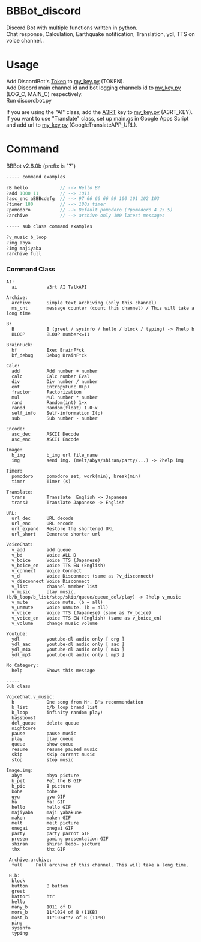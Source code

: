 # BBBot_discord  

Discord Bot with multiple functions written in python.  
Chat response, Calculation, Earthquake notification, Translation, ydl, TTS on voice channel..

# Usage  
Add DiscordBot's [Token](https://discord.com/developers/applications) to [my_key.py](./modules/my_key.py) (TOKEN).  
Add Discord main channel id and bot logging channels id to [my_key.py](./modules/my_key.py) (LOG_C, MAIN_C) respectively.  
Run discordbot.py  

If you are using the "AI" class, add the [A3RT](https://a3rt.recruit-tech.co.jp/product/talkAPI/) key to [my_key.py](./modules/my_key.py) (A3RT_KEY).  
If you want to use "Translate" class, set up main.gs in Google Apps Script and add url to [my_key.py](./modules/my_key.py) (GoogleTranslateAPP_URL).  
  
# Command
BBBot v2.8.0b (prefix is "?")
```c
----- command examples

?B hello            // --> Hello B!
?add 1000 11        // --> 1011
?asc_enc aBBBcdefg  // --> 97 66 66 66 99 100 101 102 103
?timer 180          // --> 180s timer
?pomodoro           // --> Default pomodoro (?pomodoro 4 25 5)
?archive            // --> archive only 100 latest messages

----- sub class command examples

?v_music b_loop
?img abya
?img majiyaba
?archive full
```

### Command Class
```
AI:
  ai           a3rt AI TalkAPI

Archive:
  archive      Simple text archiving (only this channel)
  ms_cnt       message counter (count this channel) / This will take a long time

B:
  B            B (greet / sysinfo / hello / block / typing) -> ?help b
  BLOOP        BLOOP number<=11

BrainFuck:
  bf           Exec BrainF*ck
  bf_debug     Debug BrainF*ck

Calc:
  add          Add number + number
  calc         Calc number Eval
  div          Div number / number
  ent          EntropyFunc H(p)
  fractor      Factorization
  mul          Mul number * number
  rand         Random(int) 1~x
  randd        Random(float) 1.0~x
  self_info    Self-information I(p)
  sub          Sub number - number

Encode:
  asc_dec      ASCII Decode
  asc_enc      ASCII Encode

Image:
  b_img        b_img url file_name
  img          send img. (melt/abya/shiran/party/...) -> ?help img

Timer:
  pomodoro     pomodoro set, work(min), break(min)
  timer        Timer (s)

Translate:
  trans        Translate  English -> Japanese
  transJ       Translate Japanese -> English

URL:
  url_dec      URL decode
  url_enc      URL encode
  url_expand   Restore the shortened URL
  url_short    Generate shorter url

VoiceChat:
  v_add        add queue
  v_bd         Voice ALL D
  v_boice      Voice TTS (Japanese)
  v_boice_en   Voice TTS EN (English)
  v_connect    Voice Connect
  v_d          Voice Disconnect (same as ?v_disconnect)
  v_disconnect Voice Disconnect
  v_list       channel member list
  v_music      play music. (b/b_loop/b_list/stop/skip/queue/queue_del/play) -> ?help v_music
  v_mute       voice mute. (b = all)
  v_unmute     voice unmute. (b = all)
  v_voice      Voice TTS (Japanese) (same as ?v_boice)
  v_voice_en   Voice TTS EN (English) (same as v_boice_en)
  v_volume     change music volume

Youtube:
  ydl          youtube-dl audio only [ org ]
  ydl_aac      youtube-dl audio only [ aac ]
  ydl_m4a      youtube-dl audio only [ m4a ]
  ydl_mp3      youtube-dl audio only [ mp3 ]

No Category:
  help         Shows this message

-----
Sub class

VoiceChat.v_music:
  b            One song from Mr. B's recommendation
  b_list       b/b_loop brand list
  b_loop       infinity random play!
  bassboost 
  del_queue    delete queue
  nightcore 
  pause        pause music
  play         play queue
  queue        show queue
  resume       resume paused music
  skip         skip current music
  stop         stop music

Image.img:
  abya         abya picture
  b_pet        Pet the B GIF
  b_pic        B picture
  bohe         bohe
  gyu          gyu GIF
  ha           ha! GIF
  hello        hello GIF
  majiyaba     maji yabakune
  maken        maken GIF
  melt         melt picture
  onegai       onegai GIF
  party        party parrot GIF
  presen       gaming presentation GIF
  shiran       shiran kedo~ picture
  thx          thx GIF
 
 Archive.archive:
  full     Full archive of this channel. This will take a long time.
 
 B.b:
  block  
  button       B button
  greet   
  hattori      htr 
  hello   
  many_b       1011 of B
  more_b       11*1024 of B (11KB)
  most_b       11*1024**2 of B (11MB)
  ping    
  sysinfo 
  typing 
 ```
